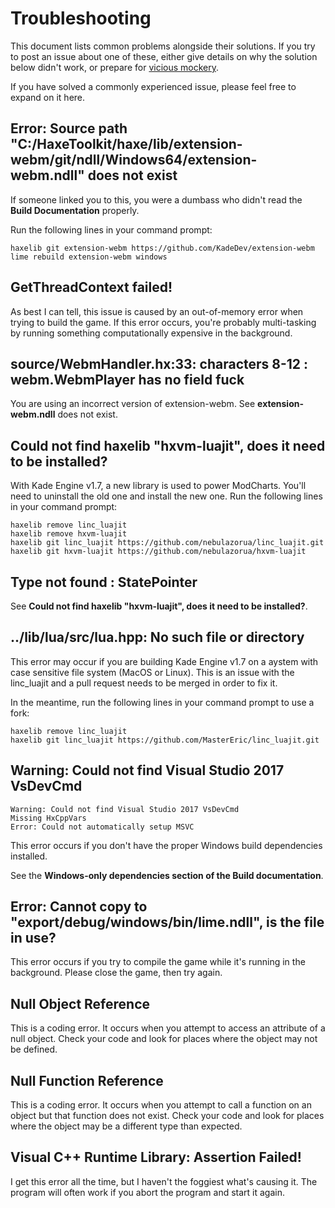 # Troubleshooting

This document lists common problems alongside their solutions. If you try to post an issue about one of these, either give details on why the solution below didn't work, or prepare for [vicious mockery](https://roll20.net/compendium/dnd5e/Vicious%20Mockery#content).

If you have solved a commonly experienced issue, please feel free to expand on it here.

## Error: Source path "C:/HaxeToolkit/haxe/lib/extension-webm/git/ndll/Windows64/extension-webm.ndll" does not exist

If someone linked you to this, you were a dumbass who didn't read the **Build Documentation** properly.

Run the following lines in your command prompt:

```
haxelib git extension-webm https://github.com/KadeDev/extension-webm
lime rebuild extension-webm windows
```

## GetThreadContext failed!

As best I can tell, this issue is caused by an out-of-memory error when trying to build the game. If this error occurs, you're probably multi-tasking by running something computationally expensive in the background.

## source/WebmHandler.hx:33: characters 8-12 : webm.WebmPlayer has no field fuck

You are using an incorrect version of extension-webm. See **extension-webm.ndll** does not exist.

## Could not find haxelib "hxvm-luajit", does it need to be installed?

With Kade Engine v1.7, a new library is used to power ModCharts. You'll need to uninstall the old one and install the new one. Run the following lines in your command prompt:

```
haxelib remove linc_luajit
haxelib remove hxvm-luajit
haxelib git linc_luajit https://github.com/nebulazorua/linc_luajit.git
haxelib git hxvm-luajit https://github.com/nebulazorua/hxvm-luajit
```

## Type not found : StatePointer

See **Could not find haxelib "hxvm-luajit", does it need to be installed?**.

## ../lib/lua/src/lua.hpp: No such file or directory

This error may occur if you are building Kade Engine v1.7 on a aystem with case sensitive file system (MacOS or Linux). This is an issue with the linc_luajit and a pull request needs to be merged in order to fix it.

In the meantime, run the following lines in your command prompt to use a fork:

```
haxelib remove linc_luajit
haxelib git linc_luajit https://github.com/MasterEric/linc_luajit.git
```

## Warning: Could not find Visual Studio 2017 VsDevCmd

```
Warning: Could not find Visual Studio 2017 VsDevCmd
Missing HxCppVars
Error: Could not automatically setup MSVC
```

This error occurs if you don't have the proper Windows build dependencies installed.

See the **Windows-only dependencies section of the Build documentation**.

## Error: Cannot copy to "export/debug/windows/bin/lime.ndll", is the file in use?

This error occurs if you try to compile the game while it's running in the background. Please close the game, then try again.

## Null Object Reference

This is a coding error. It occurs when you attempt to access an attribute of a null object. Check your code and look for places where the object may not be defined.

## Null Function Reference

This is a coding error. It occurs when you attempt to call a function on an object but that function does not exist. Check your code and look for places where the object may be a different type than expected.

## Visual C++ Runtime Library: Assertion Failed!

I get this error all the time, but I haven't the foggiest what's causing it. The program will often work if you abort the program and start it again.
